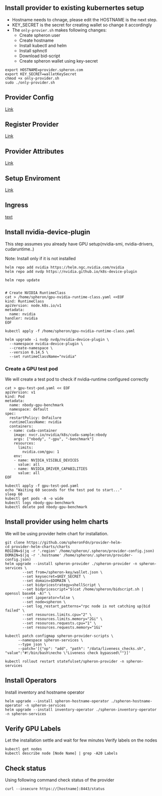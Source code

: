 ## Install provider to existing kubernertes setup


- Hostname needs to chnage, please edit the HOSTNAME is the next step.
- KEY_SECRET is the secret for creating wallet so change it accordingly
- The `only-provier.sh` makes following changes:
    - Create spheron user
    - Create hostname
    - Install kubectl and helm
    - Install sphnctl
    - Download bid-script
    - Create spheron wallet using key-secret


```shell
export HOSTNAME=provider.spheron.com
export KEY_SECRET=walletKeySecret
chmod +x only-provider.sh
sudo ./only-provider.sh
```

## Provider Config

[Link](https://docs.spheron.network/providers/setup-provider#create-provider-configuration)

## Register Provider

[Link](https://docs.spheron.network/providers/setup-provider#registering-a-provider)

## Provider Attributes

 [Link](https://docs.spheron.network/providers/setup-provider#set-provider-attributes)

## Setup Enviroment

[Link](https://docs.spheron.network/providers/setup-provider#set-provider-attributes)

## Ingress

[text](https://docs.spheron.network/providers/setup-provider#set-provider-attributes)

## Install nvidia-device-plugin 

This step assumes you already have GPU setup(nvidia-smi, nvidia-drivers, cudaruntime..)

Note: Install only if it is not installed

```shell
helm repo add nvidia https://helm.ngc.nvidia.com/nvidia
helm repo add nvdp https://nvidia.github.io/k8s-device-plugin

helm repo update


# Create NVIDIA RuntimeClass
cat > /home/spheron/gpu-nvidia-runtime-class.yaml <<EOF
kind: RuntimeClass
apiVersion: node.k8s.io/v1
metadata:
  name: nvidia
handler: nvidia
EOF

kubectl apply -f /home/spheron/gpu-nvidia-runtime-class.yaml

helm upgrade -i nvdp nvdp/nvidia-device-plugin \
  --namespace nvidia-device-plugin \
  --create-namespace \
  --version 0.14.5 \
  --set runtimeClassName="nvidia"
```

### Create a GPU test pod 

We will create a test pod to check if nvidia-runtime configured correctly

```shell
cat > gpu-test-pod.yaml << EOF
apiVersion: v1
kind: Pod
metadata:
  name: nbody-gpu-benchmark
  namespace: default
spec:
  restartPolicy: OnFailure
  runtimeClassName: nvidia
  containers:
  - name: cuda-container
    image: nvcr.io/nvidia/k8s/cuda-sample:nbody
    args: ["nbody", "-gpu", "-benchmark"]
    resources:
      limits:
        nvidia.com/gpu: 1
    env:
    - name: NVIDIA_VISIBLE_DEVICES
      value: all
    - name: NVIDIA_DRIVER_CAPABILITIES
      value: all
EOF
```

```shell
kubectl apply -f gpu-test-pod.yaml
echo "Waiting 60 seconds for the test pod to start..."
sleep 60
kubectl get pods -A -o wide
kubectl logs nbody-gpu-benchmark
kubectl delete pod nbody-gpu-benchmark
```

## Install provider using helm charts

We will be using provider helm chart for installation.

```shell
git clone https://github.com/spheronFdn/provider-helm-
cd provider-helm-charts/charts
REGION=$(jq -r '.region' /home/spheron/.spheron/provider-config.json)
DOMAIN=$(jq -r '.hostname' /home/spheron/.spheron/provider-config.json)
helm upgrade --install spheron-provider ./spheron-provider -n spheron-services \
        --set from=/spheron-key/wallet.json \
        --set keysecret=$KEY_SECRET \
        --set domain=$DOMAIN \
        --set bidpricestrategy=shellScript \
        --set bidpricescript="$(cat /home/spheron/bidscript.sh | openssl base64 -A)" \
        --set ipoperator=false \
        --set node=spheron \
        --set log_restart_patterns="rpc node is not catching up|bid failed" \
        --set resources.limits.cpu="2" \
        --set resources.limits.memory="2Gi" \
        --set resources.requests.cpu="1" \
        --set resources.requests.memory="1Gi"
        
kubectl patch configmap spheron-provider-scripts \
      --namespace spheron-services \
      --type json \
      --patch='[{"op": "add", "path": "/data/liveness_checks.sh", "value":"#!/bin/bash\necho \"Liveness check bypassed\""}]'

kubectl rollout restart statefulset/spheron-provider -n spheron-services        
```

## Install Operators

Install inventory and hostname operator

```shell
helm upgrade --install spheron-hostname-operator ./spheron-hostname-operator -n spheron-services
helm upgrade --install inventory-operator ./spheron-inventory-operator -n spheron-services
```

## Verify GPU Labels

Let the installation settle and wait for few minutes
Verify labels on the nodes

```shell
kubectl get nodes
kubectl describe node [Node Name] | grep -A20 Labels
```


## Check status

Using following command check status of the provider

```shell
curl --insecure https://[hostname]:8443/status
```


